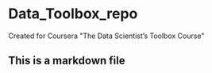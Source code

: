 ﻿Data_Toolbox_repo
=================

Created for Coursera  "The Data Scientist’s Toolbox Course"


## This is a markdown file
